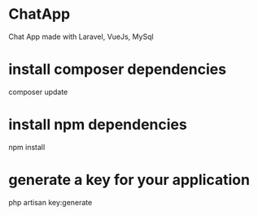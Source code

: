 # ChatApp
Chat App made with Laravel, VueJs, MySql

# install composer dependencies
composer update

# install npm dependencies
npm install

# generate a key for your application
php artisan key:generate
